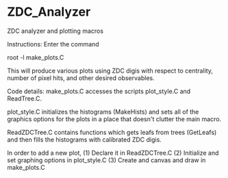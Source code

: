 # ZDC_Analyzer
ZDC analyzer and plotting macros


Instructions:
Enter the command 

root -l make_plots.C

This will produce various plots using ZDC digis with respect to centrality, number of pixel hits, and other desired observables. 


Code details: 
make_plots.C accesses the scripts plot_style.C and ReadTree.C. 

plot_style.C initializes the histograms (MakeHists) and sets all of the graphics options for the plots in a place that doesn't clutter the main macro. 

ReadZDCTree.C contains functions which gets leafs from trees (GetLeafs) and then fills the histograms with calibrated ZDC digis. 

In order to add a new plot, 
  (1) Declare it in ReadZDCTree.C
  (2) Initialize and set graphing options in plot_style.C
  (3) Create and canvas and draw in make_plots.C
